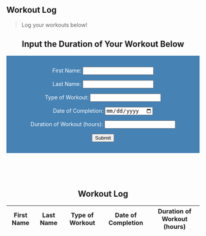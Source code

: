 ## Workout Log
> Log your workouts below!

<body>

<h2 style="text-align:center">Input the Duration of Your Workout Below</h2>
<style>
    form {
            display: block;
            margin-left: auto;
            margin-right: auto;
            background-color: #4682B4;
            border: white;
            color: white;
            padding: 15px 32px;
            text-align: center;
        }
</style>
<form action="javascript:create_workout()">
    <p><label>
        First Name:
        <input type="text" name="fname" id="fname" required>
    </label></p>
    <p><label>
        Last Name:
        <input type="text" name="lname" id="lname" required>
    </label></p>
    <p><label>
        Type of Workout:
        <input type="text" name="workouttype" id="workouttype" required>
    </label></p>
    <p><label>
        Date of Completion:
        <input type="date" name="date" id="date" required>
    </label></p>
    <p><label>
        Duration of Workout (hours):
        <input type="integer" name="duration" id="duration">
    </label></p>
    <p>
        <button>Submit</button>
    </p>
</form>

</body>


<br>
<br>
<br>


<!--<script src="myscripts.js"></script>-->
<!---form action="/action_page.php"--->

<h2 style="text-align:center">Workout Log</h2>

<table>
  <thead>
  <tr>
    <th>First Name</th>
    <th>Last Name</th>
    <th>Type of Workout</th>
    <th>Date of Completion</th>
    <th>Duration of Workout (hours)</th>
  </tr>
  </thead>
  <tbody id="result">
    <!-- javascript generated data -->
  </tbody>
</table>





<script>
  // prepare HTML result container for new output
  const resultContainer = document.getElementById("result");
  // prepare URL's to allow easy switch from deployment and localhost
  const url = "http://192.168.179.112:8086/api/workout"
  //const url = "https://flask.nighthawkcodingsociety.com/api/users"
  const create_fetch = url + '/create';
  const read_fetch = url + '/';

  // Load users on page entry
  read_workout();


  // Display User Table, data is fetched from Backend Database
  function read_workout() {
    // prepare fetch options
    const read_options = {
      method: 'GET', // *GET, POST, PUT, DELETE, etc.
      mode: 'cors', // no-cors, *cors, same-origin
      cache: 'default', // *default, no-cache, reload, force-cache, only-if-cached
      credentials: 'omit', // include, *same-origin, omit
      headers: {
        'Content-Type': 'application/json'
      },
    };

    // fetch the data from API
    fetch(read_fetch, read_options)
      // response is a RESTful "promise" on any successful fetch
      .then(response => {
        // check for response errors
        if (response.status !== 200) {
            const errorMsg = 'Database read error: ' + response.status;
            console.log(errorMsg);
            const tr = document.createElement("tr");
            const td = document.createElement("td");
            td.innerHTML = errorMsg;
            tr.appendChild(td);
            resultContainer.appendChild(tr);
            return;
        }
        // valid response will have json data
        response.json().then(data => {
            console.log(data);
            for (let row in data) {
              console.log(data[row]);
              add_row(data[row]);
            }
        })
    })
    // catch fetch errors (ie ACCESS to server blocked)
    .catch(err => {
      console.error(err);
      const tr = document.createElement("tr");
      const td = document.createElement("td");
      td.innerHTML = err;
      tr.appendChild(td);
      resultContainer.appendChild(tr);
    });
  }

  function create_workout(){
    //Validate Password (must be 6-20 characters in len)
    //verifyPassword("click");
    const body = {
        fname: document.getElementById("fname").value,
        lname: document.getElementById("lname").value,
        workouttype: document.getElementById("workouttype").value,
        date: document.getElementById("date").value,
        duration: document.getElementById("duration").value
    };
    const requestOptions = {
        method: 'POST',
        body: JSON.stringify(body),
        headers: {
            "content-type": "application/json",
            'Authorization': 'Bearer my-token',
        },
    };

    // URL for Create API
    // Fetch API call to the database to create a new user
    fetch(create_fetch, requestOptions)
      .then(response => {
        // trap error response from Web API
        if (response.status !== 200) {
          const errorMsg = 'Database create error: ' + response.status;
          console.log(errorMsg);
          const tr = document.createElement("tr");
          const td = document.createElement("td");
          td.innerHTML = errorMsg;
          tr.appendChild(td);
          resultContainer.appendChild(tr);
          return;
        }
        // response contains valid result
        response.json().then(data => {
            console.log(data);
            //add a table row for the new/created userid
            add_row(data);
        })
    })
  }

  function add_row(data) {
    const tr = document.createElement("tr");
    const fname = document.createElement("td");
    const lname = document.createElement("td");
    const workouttype = document.createElement("td")
    const date = document.createElement("td");
    const duration = document.createElement("td");
  

    // obtain data that is specific to the API
    fname.innerHTML = data.fname; 
    lname.innerHTML = data.lname; 
    workouttype.innerHTML = data.workouttype;
    date.innerHTML = data.date; 
    duration.innerHTML = data.duration; 

    // add HTML to container
    tr.appendChild(fname);
    tr.appendChild(lname);
    tr.appendChild(workouttype);
    tr.appendChild(date);
    tr.appendChild(duration);

    resultContainer.appendChild(tr);
  }

</script>



